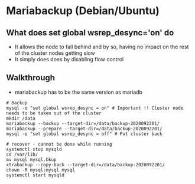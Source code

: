# Mariabackup (Debian/Ubuntu)

## What does set global wsrep_desync='on' do 

  * It allows the node to fall behind and by so, having no impact on the rest of the cluster nodes getting slow 
  * It simply does does by disabling flow control 

## Walkthrough 

  * mariabackup has to be the same version as mariadb 

```
# Backup 
mysql -e "set global wsrep_desync = on" # Important !! Cluster node needs to be taken out of the cluster
mkdir /data
mariabackup --backup --target-dir=/data/backup-2020092201/
mariabackup --prepare --target-dir=/data/backup-2020092201/
mysql -e "set global wsrep_desync = off" # Put cluster back 

# recover - cannot be done while running 
systemctl stop mysqld 
cd /var/lib/
mv mysql mysql.bkup 
xtrabackup --copy-back --target-dir=/data/backup-2020092201/
chown -R mysql:mysql mysql
systemctl start mysqld 
```
